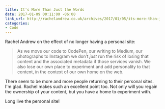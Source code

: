 ```yaml
---
title: It's More Than Just the Words
date: 2017-01-09 00:11:00 -06:00
link_url: http://rachelandrew.co.uk/archives/2017/01/05/its-more-than-just-the-words/
categories:
- Code
---
```


Rachel Andrew on the effect of no longer having a personal site:

> As we move our code to CodePen, our writing to Medium, our photographs to Instagram we don’t *just* run the risk of losing that content and the associated metadata if those services vanish. We also lose our own place to experiment and add personality to that content, in the context of our own home on the web.

There seem to be more and more people returning to their personal sites. I'm glad. Rachel makes such an excellent point too. Not only will you regain the ownership of your content, but you have a home to experiment with.

Long live the personal site!
